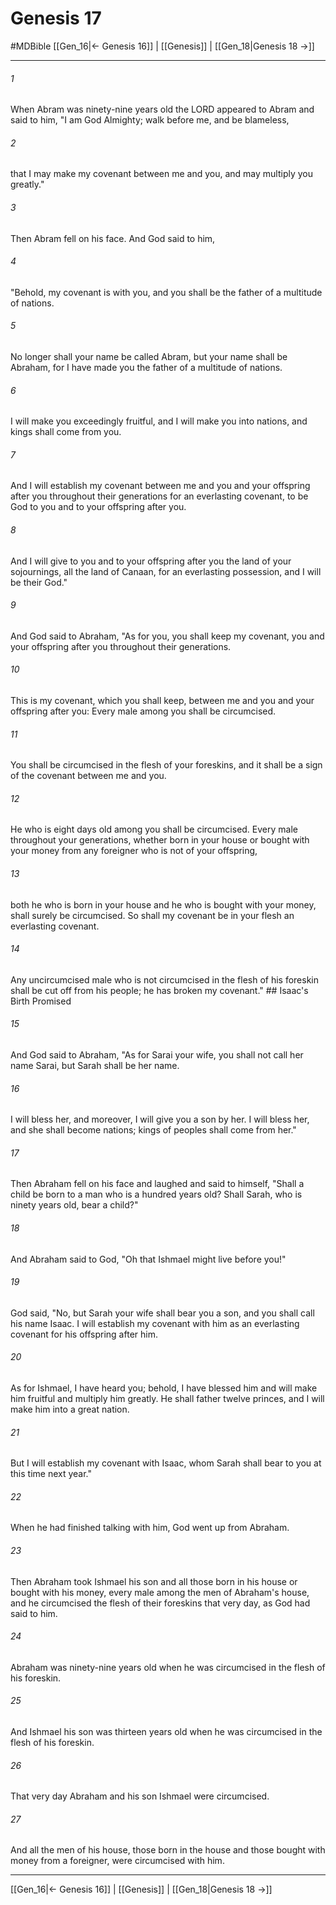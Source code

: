 # Genesis 17
#MDBible
[[Gen_16|← Genesis 16]] | [[Genesis]] | [[Gen_18|Genesis 18 →]]

***

###### 1 
When Abram was ninety-nine years old the LORD appeared to Abram and said to him, "I am God Almighty; walk before me, and be blameless, 

###### 2 
that I may make my covenant between me and you, and may multiply you greatly." 

###### 3 
Then Abram fell on his face. And God said to him, 

###### 4 
"Behold, my covenant is with you, and you shall be the father of a multitude of nations. 

###### 5 
No longer shall your name be called Abram, but your name shall be Abraham, for I have made you the father of a multitude of nations. 

###### 6 
I will make you exceedingly fruitful, and I will make you into nations, and kings shall come from you. 

###### 7 
And I will establish my covenant between me and you and your offspring after you throughout their generations for an everlasting covenant, to be God to you and to your offspring after you. 

###### 8 
And I will give to you and to your offspring after you the land of your sojournings, all the land of Canaan, for an everlasting possession, and I will be their God." 

###### 9 
And God said to Abraham, "As for you, you shall keep my covenant, you and your offspring after you throughout their generations. 

###### 10 
This is my covenant, which you shall keep, between me and you and your offspring after you: Every male among you shall be circumcised. 

###### 11 
You shall be circumcised in the flesh of your foreskins, and it shall be a sign of the covenant between me and you. 

###### 12 
He who is eight days old among you shall be circumcised. Every male throughout your generations, whether born in your house or bought with your money from any foreigner who is not of your offspring, 

###### 13 
both he who is born in your house and he who is bought with your money, shall surely be circumcised. So shall my covenant be in your flesh an everlasting covenant. 

###### 14 
Any uncircumcised male who is not circumcised in the flesh of his foreskin shall be cut off from his people; he has broken my covenant." ## Isaac's Birth Promised 

###### 15 
And God said to Abraham, "As for Sarai your wife, you shall not call her name Sarai, but Sarah shall be her name. 

###### 16 
I will bless her, and moreover, I will give you a son by her. I will bless her, and she shall become nations; kings of peoples shall come from her." 

###### 17 
Then Abraham fell on his face and laughed and said to himself, "Shall a child be born to a man who is a hundred years old? Shall Sarah, who is ninety years old, bear a child?" 

###### 18 
And Abraham said to God, "Oh that Ishmael might live before you!" 

###### 19 
God said, "No, but Sarah your wife shall bear you a son, and you shall call his name Isaac. I will establish my covenant with him as an everlasting covenant for his offspring after him. 

###### 20 
As for Ishmael, I have heard you; behold, I have blessed him and will make him fruitful and multiply him greatly. He shall father twelve princes, and I will make him into a great nation. 

###### 21 
But I will establish my covenant with Isaac, whom Sarah shall bear to you at this time next year." 

###### 22 
When he had finished talking with him, God went up from Abraham. 

###### 23 
Then Abraham took Ishmael his son and all those born in his house or bought with his money, every male among the men of Abraham's house, and he circumcised the flesh of their foreskins that very day, as God had said to him. 

###### 24 
Abraham was ninety-nine years old when he was circumcised in the flesh of his foreskin. 

###### 25 
And Ishmael his son was thirteen years old when he was circumcised in the flesh of his foreskin. 

###### 26 
That very day Abraham and his son Ishmael were circumcised. 

###### 27 
And all the men of his house, those born in the house and those bought with money from a foreigner, were circumcised with him. 

***

[[Gen_16|← Genesis 16]] | [[Genesis]] | [[Gen_18|Genesis 18 →]]

